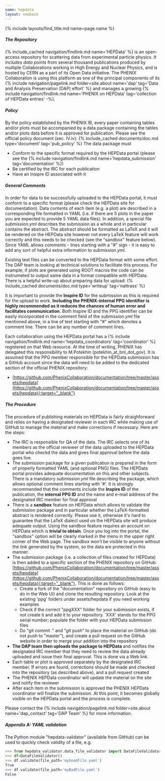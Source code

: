 ```yaml
---
name: hepdata
layout: newbase
---
```

{% include layouts/find_title.md name=page.name %}

##### The Repository
{% include_cached navigation/findlink.md name='HEPData' %} is an open-access repository for
scattering data from experimental particle physics. _It includes data points_ from several
thousand publications produced by multiple Collaborations working in High Energy and Nuclear Physics,
and is hosted by CERN as a part of its Open Data initiative.
The PHENIX Collaboration is using this platform as one of the principal components of its
{% include navigation/pagelink.md folder=site.about name='dap' tag='Data and Analysis Preservation (DAP) effort' %}
and manages a growing {% include navigation/findlink.md name='PHENIX on HEPData' tag='collection of HEPData entries' -%}.

##### Policy
By the policy established by the PHENIX IB, every paper containing tables and/or plots must be
accompanied by a data package containing the tables and/or plots data before it is approved
for publication. Please see the official policy document (sec. IV.iv):
{% include_cached documents/doc.md type='document' tag='pub_policy' %}
The data package must
* Conform to the specific format required by the HEPData portal
(please see the {% include navigation/findlink.md name='hepdata_submission' tag='documentation' %})
* Be certified by the IRC for each publication
* Have an Insipre ID associated with it

##### General Comments
In order for data to be successfully uploaded to the HEPData portal, it must conform to a specific format
(please check the HEPData site for documentation). Data contents of each item (e.g. a plot) are described
in a corresponding file formatted in YAML (i.e. if there are 5 plots in the paper you are expected to
provide 5 YAML data files). In addition, a special file *submission.yml* describes the submission as a whole
and in particular contains the abstract. The abstract should be formatted as LaTeX and it will be rendered
on the HEPData site however not every LaTeX feature will work correctly and this needs to be checked (see the
"sandbox" feature below). Since YAML allows comments - lines starting with a "#" sign - it is easy to add
any sort of helpful extra information to *submission.yml*.

Existing text files can be converted to the HEPData
format with some effort. The DAP team is looking at technical solutions to facilitate this process.
For example, if plots are generated using ROOT macros the code can be instrumeted to output same
data in a format compatible with HEPData. There is a helpful write-up about preparing data for upload:
{% include_cached documents/doc.md type='writeup' tag='nattrass' %}

It is important to provide the **Inspire ID** for the submission as this is required for the upload to work.
**Including the PHENIX-internal PPG identifier is highly recommended as it reduces the chances of human
error and facilitates communication.** Both Inspire ID and the PPG identifier can be easily incorporated
in the comment field of the *submission.yml* file mentioned above, in a line of text starting with "#" which
denotes a comment line. There can be any number of comment lines.

Each collaboration using the HEPData portal has a
{% include navigation/findlink.md name='hepdata_coordinators' tag='coordinator' %}
registered on that Web resource. At the time of writing, PHENIX has delegated this
responsibility to M.Potekhin (potekhin_at_bnl_dot_gov). It is assumed that the PPG member responsible
for the HEPData submission has a GitHub account since the data will need to be added to the dedicated
section of the  official PHENIX repository:
* [https://github.com/PhenixCollaboration/documentation/tree/master/assets/hepdata](https://github.com/PhenixCollaboration/documentation/tree/master/assets/hepdata){:target="_blank"}

##### The Procedure
The procedure of publishing materials on HEPData is fairly straighforward and
relies on having a designated reviewer in each IRC while making
use of GitHub to manage the material and make corrections if necessary. Here are the steps:
* The IRC is responsible for QA of the data. The IRC selects one of its members as the official
reviewer of the data uploaded to the HEPData portal who checkd the data and gives final approval before the data goes live.
* The submission package for a given publication is prepared in the form of properly formatted YAML
(and optional PNG) files.
The HEPData portal provides adequate documentation on this and other subjects.
There is a mandatory *submission.yml* file describing the package, which
allows optional comment lines starting with '#'. It is strongly recommended that the comments
include the **Inspire ID** of the publication, the **internal PPG ID** and the name and e-mail address of the designated IRC member for final approval
* There is a **sandbox** feature on HEPData which allows to validate the submission
package and in particular whether the LaTeX-formatted abstract is rendered correctly.
Please use it, otherwise it's hard to guarantee that the LaTeX dialect used on the HEPData
site will produce adequate output. Using the sandbox feature requires an account on HEPData
which is **trivial to obtain**. Once you log into the portal, the "sandbox" option will be
clearly marked in the menu in the upper right corner of the Web page.
The sandbox won't be visible to anyone without the link generated by the system, so the data are protected in this manner.
* The submission package (i.e. a collection of files created for HEPData) is then added to a specific section of the PHENIX repository on GitHub:
[https://github.com/PhenixCollaboration/documentation/tree/master/assets/hepdata](https://github.com/PhenixCollaboration/documentation/tree/master/assets/hepdata){:target="_blank"}.
This is done as follows:
   * Create a fork of the "documentation" repository on GitHub (easy to do in the Web UI) and clone the resulting repository. Look at the existing 'ppg' folders under assets/hepdata if you need working examples
   * Check if the correct "ppgXXX" folder for your submission exists, if not create it and add it to your repository. 'XXX' stands for the PPG serial number; populate the folder with your HEPData submission files
   * Do "git commit ." and "git push" to place the material on GitHub (do not push to "master"), and create a pull request on the GitHub website in order to merge your addition into the repository
* **The DAP team then uploads the package to HEPData** and notifies the designated IRC member
that they need to review the data already uploaded and issue their final approval. This is done via a Web link.
* Each table or plot is approved separately by the designated IRC member. If errors are found, corrections should be made and checked into the repository (as described above), and a pull request created
* The PHENIX HEPData coordinator will update the material on the site and notify the reviewer
* After each item in the submission is approved the PHENIX HEPData coordinator
will finalize the submission. At this point, it becomes globally visible on the HEPData portal and the process is complete.

Please contact the {% include navigation/pagelink.md folder=site.about name='dap_contact' tag='DAP Team' %} for
more information.

##### Appendix A: YAML validation

The Python module "hepdata-validator" (available from GitHub) can be used to quickly check validity of a file, e.g.

```python
>>> from hepdata_validator.data_file_validator import DataFileValidator
>>> df=DataFileValidator()
>>> df.validate(file_path='myGoodFile.yaml')
True
>>> df.validate(file_path='myBadFile.yaml')
False
```
